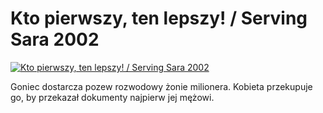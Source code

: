 Kto pierwszy, ten lepszy! / Serving Sara 2002 
=============
[![Kto pierwszy, ten lepszy! / Serving Sara 2002 ](http://vidos.pl/images/player.gif)](http://vidos.pl/kto-pierwszy-ten-lepszy-serving-sara-2002)

 Goniec dostarcza pozew rozwodowy żonie milionera. Kobieta przekupuje go, by przekazał dokumenty najpierw jej mężowi.
